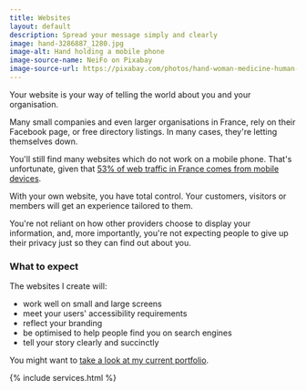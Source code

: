 ```yaml
---
title: Websites
layout: default
description: Spread your message simply and clearly
image: hand-3286887_1280.jpg
image-alt: Hand holding a mobile phone
image-source-name: NeiFo on Pixabay 
image-source-url: https://pixabay.com/photos/hand-woman-medicine-human-3286887/
---
```

<p>Your website is your way of telling the world about you and your organisation.</p>

<p>Many small companies and even larger organisations in France, rely on their Facebook page, or free directory listings. In many cases, they're letting themselves down.</p>

<p>You'll still find many websites which do not work on a mobile phone. That's unfortunate, given that <a href="https://www.statista.com/topics/6421/internet-usage-in-france/" target="_blank"> 53% of web traffic in France comes from mobile devices</a>.</p> 

<p>With your own website, you have total control. Your customers, visitors or members will get an experience tailored to them.</p>

<p>You're not reliant on how other providers choose to display your information, and, more importantly, you're not expecting people to give up their privacy just so they can find out about you.</p>

<h3>What to expect</h3>

<p>The websites I create will:</p>

<ul>
    <li>work well on small and large screens</li>
    <li>meet your users' accessibility requirements</li>
    <li>reflect your branding</li>
    <li>be optimised to help people find you on search engines</li>
    <li>tell your story clearly and succinctly</li>
</ul>

You might want to <a href="{{ site.baseurl }}/portfolio">take a look at my current portfolio</a>.

{% include services.html %}
